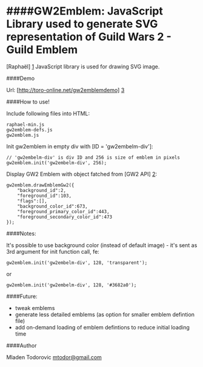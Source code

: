 ####GW2Emblem: JavaScript Library used to generate SVG representation of Guild Wars 2 - Guild Emblem
=========

[Raphaël] [1] JavaScript library is used for drawing SVG image.

  [1]: https://github.com/DmitryBaranovskiy/raphael/ "Raphaël"

####Demo

Url: [http://toro-online.net/gw2emblemdemo] [3]

  [3]: http://toro-online.net/gw2emblemdemo/ "Guild Wars 2 - GW2Emblem JavaScript Library Demo"

####How to use!

Include following files into HTML:

    raphael-min.js
    gw2emblem-defs.js
    gw2emblem.js

Init gw2emblem in empty div with [ID = 'gw2embelm-div']:

    // 'gw2embelm-div' is div ID and 256 is size of emblem in pixels
    gw2emblem.init('gw2embelm-div', 256);

Display GW2 Emblem with object fatched from [GW2 API] [2]:

  [2]: https://forum-en.guildwars2.com/forum/community/api/API-Documentation "GW2 API Docs"

    gw2emblem.drawEmblemGw2({
    	"background_id":2,
    	"foreground_id":103,
    	"flags":[],
    	"background_color_id":673,
    	"foreground_primary_color_id":443,
    	"foreground_secondary_color_id":473
    });

####Notes:

It's possible to use background color (instead of default image) - it's sent as 3rd argument for init function call, fe:

    gw2emblem.init('gw2embelm-div', 128, 'transparent');

or

    gw2emblem.init('gw2embelm-div', 128, '#3682a0');

####Future:

- tweak emblems
- generate less detailed emblems (as option for smaller emblem defintion file)
- add on-demand loading of emblem defintions to reduce initial loading time

####Author

Mladen Todorovic
mtodor@gmail.com

